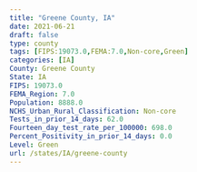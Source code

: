 ```yaml
---
title: "Greene County, IA"
date: 2021-06-21
draft: false
type: county
tags: [FIPS:19073.0,FEMA:7.0,Non-core,Green]
categories: [IA]
County: Greene County
State: IA
FIPS: 19073.0
FEMA_Region: 7.0
Population: 8888.0
NCHS_Urban_Rural_Classification: Non-core
Tests_in_prior_14_days: 62.0
Fourteen_day_test_rate_per_100000: 698.0
Percent_Positivity_in_prior_14_days: 0.0
Level: Green
url: /states/IA/greene-county
---
```



